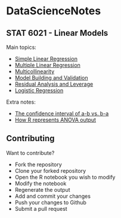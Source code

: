 # DataScienceNotes

## STAT 6021 - Linear Models

Main topics:

* [Simple Linear Regression](https://github.com/jag2j/DataScienceNotes/blob/master/STAT%206021%20-%20Linear%20Models/Notebooks%20PDFs/Simple-Linear-Regression.pdf)
* [Multiple Linear Regression](https://github.com/jag2j/DataScienceNotes/blob/master/STAT%206021%20-%20Linear%20Models/Notebooks%20PDFs/Multiple-Linear-Regression.pdf)
* [Multicollinearity](https://github.com/jag2j/DataScienceNotes/blob/master/STAT%206021%20-%20Linear%20Models/Notebooks%20PDFs/Multicollinearity.pdf)
* [Model Building and Validation](https://github.com/jag2j/DataScienceNotes/blob/master/STAT%206021%20-%20Linear%20Models/Notebooks%20PDFs/Model-building-and-validation.pdf)
* [Residual Analysis and Leverage](https://github.com/jag2j/DataScienceNotes/blob/master/STAT%206021%20-%20Linear%20Models/Notebooks%20PDFs/Residual-Analysis-and-Leverage.pdf)
* [Logistic Regression](https://github.com/jag2j/DataScienceNotes/blob/master/STAT%206021%20-%20Linear%20Models/Notebooks%20PDFs/Logistic-Regression.pdf)

Extra notes:

* [The confidence interval of a-b vs. b-a](https://github.com/jag2j/DataScienceNotes/raw/master/STAT%206021%20-%20Linear%20Models/Notebooks%20PDFs/Flipping-the-difference-of-an-estimate-when-calculating-confidence-intervals.pdf)
* [How R represents ANOVA output](https://github.com/jag2j/DataScienceNotes/raw/master/STAT%206021%20-%20Linear%20Models/Notebooks%20PDFs/How-R-represents-sums-of-squares-in-its-ANOVA-output.pdf)

## Contributing

Want to contribute?

* Fork the repository
* Clone your forked repository
* Open the R notebook you wish to modify
* Modify the notebook
* Regenerate the output
* Add and commit your changes
* Push your changes to Github
* Submit a pull request
